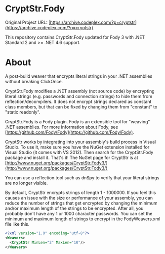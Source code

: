 # CryptStr.Fody

Original Project URL:
[https://archive.codeplex.com/?p=cryptstr](https://archive.codeplex.com/?p=cryptstr)

This repository contains CryptStr.Fody updated for Fody 3 with .NET Standard 2 and >= .NET 4.6 support.

# About
A post-build weaver that encrypts literal strings in your .NET assemblies without breaking ClickOnce.

CryptStr.Fody modifies a .NET assembly (not source code) by encrypting literal strings (e.g. passwords and connection strings) to hide them from reflection/decompilers. It does not encrypt strings declared as constant class members, but that can be fixed by changing them from "constant" to "static readonly".

CryptStr.Fody is a Fody plugin. Fody is an extensible tool for "weaving" .NET assemblies. For more information about Fody, see [https://github.com/Fody/Fody](https://github.com/Fody/Fody).

CryptStr works by integrating into your assembly's build process in Visual Studio. To use it, make sure you have the NuGet extension installed for Visual Studio (it comes with VS 2012). Then search for the CryptStr.Fody package and install it. That's it! The NuGet page for CryptStr is at [http://www.nuget.org/packages/CryptStr.Fody3/](http://www.nuget.org/packages/CryptStr.Fody3/)

You can use a reflection tool such as dnSpy to verify that your literal strings are no longer visible.

By default, CryptStr encrypts strings of length 1 - 1000000. If you feel this causes an issue with the size or performance of your assembly, you can reduce the number of strings that get encrypted by changing the minimum and/or maximum length of the strings to be encrypted. After all, you probably don't have any 1 or 1000 character passwords. You can set the minimum and maximum length of strings to encrypt in the FodyWeavers.xml file like this.

```xml
<?xml version="1.0" encoding="utf-8"?>
<Weavers>
  <CryptStr MinLen="2" MaxLen="10"/>
</Weavers>
```